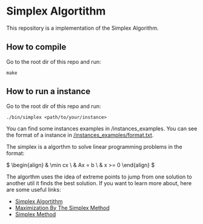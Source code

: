 # Simplex Algortithm

This repository is a implementation of the Simplex Algorithm.

## How to compile

Go to the root dir of this repo and run:

```shell
make
```

## How to run a instance

Go to the root dir of this repo and run:

```shell
./bin/simplex <path/to/your/instance>
```

You can find some instances examples in /instances_examples. You can see the format of a instance in <a href="/instances_examples/format.txt">/instances_examples/format.txt</a>.

The simplex is a algorthm to solve linear programming problems in the format:

$
\begin{align}
    & \min cx \\
    & Ax = b \\
    & x >= 0
\end{align}
$

The algorthm uses the idea of extreme points to jump from one solution to another util it finds the best solution. If you want to learn more about, here are some useful links:

- [Simplex Algortithm](https://optimization.cbe.cornell.edu/index.php?title=Simplex_algorithm)
- [Maximization By The Simplex Method](https://math.libretexts.org/Bookshelves/Applied_Mathematics/Applied_Finite_Mathematics_(Sekhon_and_Bloom)/04%3A_Linear_Programming_The_Simplex_Method/4.02%3A_Maximization_By_The_Simplex_Method)
- [Simplex Method](https://www.britannica.com/science/optimization)